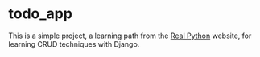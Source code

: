 # todo_app

This is a simple project, a learning path from the [Real Python](https://realpython.com/django-todo-lists/) website, for learning CRUD techniques with Django.
